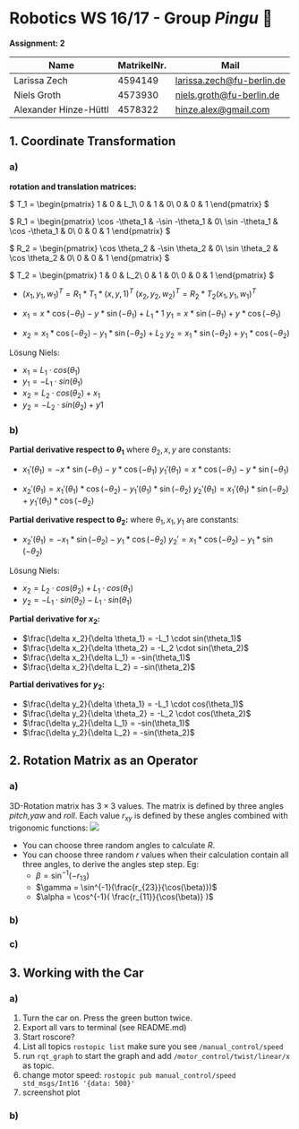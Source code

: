 # Robotics WS 16/17 - Group _Pingu_ 🐧

__Assignment: 2__

|  Name                      | MatrikelNr.   | Mail                       |
|----------------------------|---------------|----------------------------|
| Larissa Zech               | 4594149       | larissa.zech@fu-berlin.de  |
| Niels Groth                | 4573930       | niels.groth@fu-berlin.de   |
| Alexander Hinze-Hüttl      | 4578322       | hinze.alex@gmail.com       |

## 1. Coordinate Transformation
### a)

__rotation and translation matrices:__

$
T_1 = \begin{pmatrix}
  1 & 0 & L_1\\
  0 & 1 & 0\\
  0 & 0 & 1
\end{pmatrix}
$

$ R_1 =
 \begin{pmatrix}
  \cos -\theta_1 & -\sin -\theta_1 & 0\\
  \sin -\theta_1 & \cos -\theta_1 & 0\\
  0 & 0 & 1
\end{pmatrix}
$

$
R_2 = \begin{pmatrix}
 \cos \theta_2 & -\sin \theta_2 & 0\\
 \sin \theta_2 & \cos \theta_2 & 0\\
 0 & 0 & 1
\end{pmatrix}
$

$ T_2 = \begin{pmatrix}
  1 & 0 & L_2\\
  0 & 1 & 0\\
  0 & 0 & 1
\end{pmatrix}
$

* $(x_1,y_1,w_1)^T = R_1 * T_1 * (x,y,1)^T$
$(x_2,y_2,w_2)^T = R_2 * T_2 (x_1,y_1,w_1)^T$


* $x_1 = x * \cos(-\theta_1) - y * \sin(-\theta_1) + L_1*1$
$y_1 = x * \sin(-\theta_1) + y * \cos(-\theta_1)$


* $x_2 = x_1 * \cos(-\theta_2) - y_1 * \sin(-\theta_2) + L_2$
$y_2 = x_1 * \sin(-\theta_2) + y_1 * \cos(-\theta_2)$


Lösung Niels:
* $x_1 = L_1 \cdot cos(\theta_1)$
* $y_1 = -L_1 \cdot sin(\theta_1)$
* $x_2 = L_2 \cdot cos(\theta_2) + x_1$
* $y_2 = -L_2 \cdot sin(\theta_2) + y1$

### b)
__Partial derivative respect to $\theta_1$__
where $\theta_2,x,y$ are constants:
* $x_1'(\theta_1) = -x*\sin(-\theta_1) - y*\cos(-\theta_1)$
$y_1'(\theta_1) = x*\cos(-\theta_1) - y*\sin(-\theta_1)$


* $x_2'(\theta_1) = x_1'(\theta_1) * \cos(-\theta_2) - y_1'(\theta_1) * \sin(-\theta_2)$
$y_2'(\theta_1) = x_1'(\theta_1) * \sin(-\theta_2) + y_1'(\theta_1)* \cos(-\theta_2)$

__Partial derivative respect to $\theta_2$:__
where $\theta_1,x_1,y_1$ are constants:
* $x_2'(\theta_1) = - x_1 * \sin(-\theta_2) - y_1 * \cos(-\theta_2)$
$y_2' = x_1 * \cos(-\theta_2) - y_1 * \sin(-\theta_2)$

Lösung Niels:
* $x_2 = L_2 \cdot cos(\theta_2) + L_1 \cdot  cos(\theta_1)$
* $y_2 = -L_1 \cdot sin(\theta_2) - L_1 \cdot sin(\theta_1)$

__Partial derivative for $x_2$:__
* $\frac{\delta x_2}{\delta \theta_1} = -L_1 \cdot sin(\theta_1)$
* $\frac{\delta x_2}{\delta \theta_2} = -L_2 \cdot sin(\theta_2)$
* $\frac{\delta x_2}{\delta L_1} = -sin(\theta_1)$
* $\frac{\delta x_2}{\delta L_2} = -sin(\theta_2)$

__Partial derivatives for $y_2$:__
* $\frac{\delta y_2}{\delta \theta_1} = -L_1 \cdot cos(\theta_1)$
* $\frac{\delta y_2}{\delta \theta_2} = -L_2 \cdot cos(\theta_2)$
* $\frac{\delta y_2}{\delta L_1} = -sin(\theta_1)$
* $\frac{\delta y_2}{\delta L_2} = -sin(\theta_2)$


## 2. Rotation Matrix as an Operator
### a)
3D-Rotation matrix has $3\times3$ values. The matrix is defined by three angles _pitch,yaw_ and _roll_. Each value $r_{xy}$ is defined by these angles combined with trigonomic functions:
![](http://msl.cs.uiuc.edu/planning/img822.gif)
* You can choose three random angles to calculate $R$.
* You can choose three random $r$ values when their calculation contain all three angles, to derive the angles step step. Eg:
  * $\beta = \sin^{-1}(-r_{13})$
  * $\gamma = \sin^{-1}(\frac{r_{23}}{\cos(\beta)})$
  * $\alpha = \cos^{-1}( \frac{r_{11}}{\cos(\beta)} )$

### b)

### c)

## 3. Working with the Car
### a)
1. Turn the car on. Press the green button twice.
2. Export all vars to terminal (see README.md)
3. Start roscore?
4. List all topics `rostopic list` make sure you see `/manual_control/speed`
5. run `rqt_graph` to start the graph and add `/motor_control/twist/linear/x` as topic.
6. change motor speed: `rostopic pub manual_control/speed std_msgs/Int16 '{data: 500}'`
7. screenshot plot

### b)
